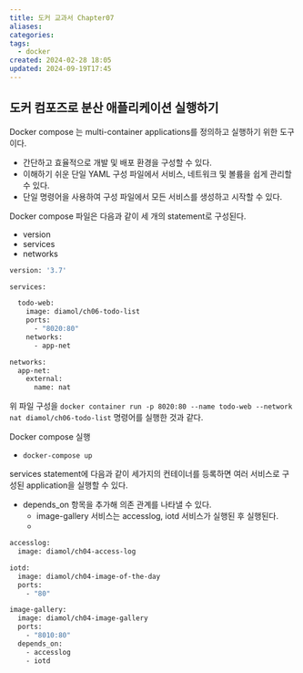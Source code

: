 ```yaml
---
title: 도커 교과서 Chapter07
aliases: 
categories: 
tags:
  - docker
created: 2024-02-28 18:05
updated: 2024-09-19T17:45
---
```


## 도커 컴포즈로 분산 애플리케이션 실행하기

Docker compose 는 multi-container applications를 정의하고 실행하기 위한 도구이다. 
- 간단하고 효율적으로 개발 및 배포 환경을 구성할 수 있다.
- 이해하기 쉬운 단일 YAML 구성 파일에서 서비스, 네트워크 및 볼륨을 쉽게 관리할 수 있다.
- 단일 명령어을 사용하여 구성 파일에서 모든 서비스를 생성하고 시작할 수 있다.

Docker compose 파일은 다음과 같이 세 개의 statement로 구성된다.
- version
- services
- networks

```dockerfile
version: '3.7'

services:

  todo-web:
    image: diamol/ch06-todo-list
    ports:
      - "8020:80"
    networks:
      - app-net

networks:
  app-net:
    external:
      name: nat
```

위 파일 구성을 `docker container run -p 8020:80 --name todo-web --network nat diamol/ch06-todo-list` 명령어를 실행한 것과 같다.

Docker compose 실행
- `docker-compose up`

services statement에 다음과 같이 세가지의 컨테이너를 등록하면 여러 서비스로 구성된 application을 실행할 수 있다.
- depends_on 항목을 추가해 의존 관계를 나타낼 수 있다.
	- image-gallery 서비스는 accesslog, iotd 서비스가 실행된 후 실행된다.
	- 
```dockerfile
accesslog:
  image: diamol/ch04-access-log

iotd:
  image: diamol/ch04-image-of-the-day
  ports:
    - "80"

image-gallery:
  image: diamol/ch04-image-gallery
  ports:
    - "8010:80"
  depends_on:
    - accesslog
    - iotd
```
